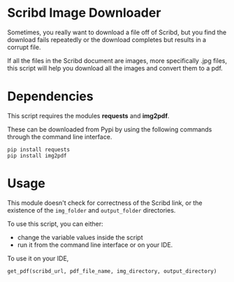 # Scribd Image Downloader

Sometimes, you really want to download a file off of Scribd, but you find the download fails repeatedly or the download completes but results in a corrupt file.

If all the files in the Scribd document are images, more specifically .jpg files, this script will help you download all the images and convert them to a pdf.

# Dependencies

This script requires the modules **requests** and **img2pdf**.

These can be downloaded from Pypi by using the following commands through the command line interface.

    pip install requests
    pip install img2pdf

# Usage

This module doesn't check for correctness of the Scribd link, or the existence of the `img_folder` and `output_folder` directories.

To use this script, you can either:

- change the variable values inside the script
- run it from the command line interface or on your IDE.

To use it on your IDE,

    get_pdf(scribd_url, pdf_file_name, img_directory, output_directory)